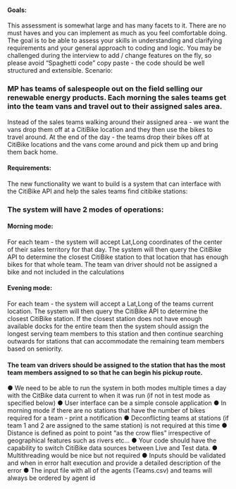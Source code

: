 #### Goals:
This assessment is somewhat large and has many facets to it. There are no must haves
and you can implement as much as you feel comfortable doing. The goal is to be able to
assess your skills in understanding and clarifying requirements and your general
approach to coding and logic.
You may be challenged during the interview to add / change features on the fly, so please
avoid “Spaghetti code” copy paste - the code should be well structured and extensible.
Scenario:

### MP has teams of salespeople out on the field selling our renewable energy products. Each morning the sales teams get into the team vans and travel out to their assigned sales area.
Instead of the sales teams walking around their assigned area - we want the vans drop
them off at a CitiBike location and they then use the bikes to travel around.
At the end of the day - the teams drop their bikes off at CitiBike locations and the vans
come around and pick them up and bring them back home.


#### Requirements:
The new functionality we want to build is a system that can interface with the CitiBike API
and help the sales teams find citibike stations:


### The system will have 2 modes of operations:
#### Morning mode:
For each team - the system will accept Lat,Long coordinates of the center of their sales
territory for that day. The system will then query the CitiBike API to determine the closest
CitiBike station to that location that has enough bikes for that whole team.
The team van driver should not be assigned a bike and not included in the calculations

#### Evening mode:
For each team - the system will accept a Lat,Long of the teams current location. The system
will then query the CitiBike API to determine the closest CitiBike station. If the closest
station does not have enough available docks for the entire team then the system should
assign the longest serving team members to this station and then continue searching
outwards for stations that can accommodate the remaining team members based on
seniority.


#### The team van drivers should be assigned to the station that has the most team members assigned to so that he can begin his pickup route.
● We need to be able to run the system in both modes multiple times a day with the
CitBike data current to when it was run (if not in test mode as specified below)
● User interface can be a simple console application
● In morning mode if there are no stations that have the number of bikes required
for a team - print a notification
● Deconflicting teams at stations (if team 1 and 2 are assigned to the same station)
is not required at this time
● Distance is defined as point to point “as the crow flies” irrespective of
geographical features such as rivers etc…
● Your code should have the capability to switch CitiBike data sources between
Live and Test data.
● Multithreading would be nice but not required
● Inputs should be validated and when in error halt execution and provide a
detailed description of the error
● The input file with all of the agents (Teams.csv) and teams will always be
ordered by agent id